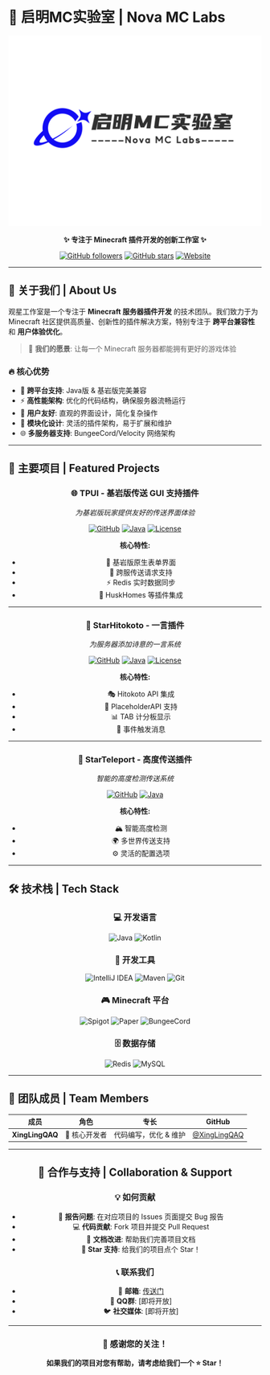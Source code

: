 # 🌟 启明MC实验室 | Nova MC Labs

<div align="center">

![Stargazing Studio Logo](https://raw.githubusercontent.com/NovaMCLabs/.github/refs/heads/main/profile/NovaMCLogo.svg?token=GHSAT0AAAAAADHQ5SUCKDCYJN3ZZMRCCX242GQZFUA)

**✨ 专注于 Minecraft 插件开发的创新工作室 ✨**

[![GitHub followers](https://img.shields.io/github/followers/Stargazing-Studio?style=social)](https://github.com/Stargazing-Studio)
[![GitHub stars](https://img.shields.io/github/stars/Stargazing-Studio?style=social)](https://github.com/Stargazing-Studio)
[![Website](https://img.shields.io/badge/Website-Coming%20Soon-blue?style=flat-square)](https://github.com/Stargazing-Studio)

</div>

---

## 🎯 关于我们 | About Us

观星工作室是一个专注于 **Minecraft 服务器插件开发** 的技术团队。我们致力于为 Minecraft 社区提供高质量、创新性的插件解决方案，特别专注于 **跨平台兼容性** 和 **用户体验优化**。

> 🌌 **我们的愿景**: 让每一个 Minecraft 服务器都能拥有更好的游戏体验

### 🔥 核心优势

- 🚀 **跨平台支持**: Java版 & 基岩版完美兼容
- ⚡ **高性能架构**: 优化的代码结构，确保服务器流畅运行  
- 🎨 **用户友好**: 直观的界面设计，简化复杂操作
- 🔧 **模块化设计**: 灵活的插件架构，易于扩展和维护
- 🌐 **多服务器支持**: BungeeCord/Velocity 网络架构

---

## 🚀 主要项目 | Featured Projects

<div align="center">

### 🌐 TPUI - 基岩版传送 GUI 支持插件
*为基岩版玩家提供友好的传送界面体验*

[![GitHub](https://img.shields.io/badge/GitHub-TPUI-blue?style=flat-square&logo=github)](https://github.com/Stargazing-Studio/TPAUI)
[![Java](https://img.shields.io/badge/Java-17+-orange?style=flat-square&logo=java)](https://github.com/Stargazing-Studio/TPAUI)
[![License](https://img.shields.io/badge/License-GPL--3.0-green?style=flat-square)](https://github.com/Stargazing-Studio/TPAUI/blob/master/LICENSE)

**核心特性:**
- 📱 基岩版原生表单界面
- 🌉 跨服传送请求支持  
- ⚡ Redis 实时数据同步
- 🔗 HuskHomes 等插件集成

---

### 📝 StarHitokoto - 一言插件
*为服务器添加诗意的一言系统*

[![GitHub](https://img.shields.io/badge/GitHub-StarHitokoto-blue?style=flat-square&logo=github)](https://github.com/Stargazing-Studio/StarHitokoto)
[![Java](https://img.shields.io/badge/Java-21+-orange?style=flat-square&logo=java)](https://github.com/Stargazing-Studio/StarHitokoto)
[![License](https://img.shields.io/badge/License-MIT-green?style=flat-square)](https://github.com/Stargazing-Studio/StarHitokoto/blob/main/LICENSE)

**核心特性:**
- 🎭 Hitokoto API 集成
- 🔌 PlaceholderAPI 支持
- 📊 TAB 计分板显示
- 🎉 事件触发消息

---

### 🚀 StarTeleport - 高度传送插件
*智能的高度检测传送系统*

[![GitHub](https://img.shields.io/badge/GitHub-StarTeleport-blue?style=flat-square&logo=github)](https://github.com/Stargazing-Studio/StarTeleport)
[![Java](https://img.shields.io/badge/Java-17+-orange?style=flat-square&logo=java)](https://github.com/Stargazing-Studio/StarTeleport)

**核心特性:**
- 🏔️ 智能高度检测
- 🌍 多世界传送支持
- ⚙️ 灵活的配置选项

</div>

---

## 🛠️ 技术栈 | Tech Stack

<div align="center">

### 💻 开发语言
![Java](https://img.shields.io/badge/Java-ED8B00?style=for-the-badge&logo=java&logoColor=white)
![Kotlin](https://img.shields.io/badge/Kotlin-0095D5?style=for-the-badge&logo=kotlin&logoColor=white)

### 🔧 开发工具
![IntelliJ IDEA](https://img.shields.io/badge/IntelliJ%20IDEA-000000?style=for-the-badge&logo=intellij-idea&logoColor=white)
![Maven](https://img.shields.io/badge/Maven-C71A36?style=for-the-badge&logo=apache-maven&logoColor=white)
![Git](https://img.shields.io/badge/Git-F05032?style=for-the-badge&logo=git&logoColor=white)

### 🎮 Minecraft 平台
![Spigot](https://img.shields.io/badge/Spigot-ED8106?style=for-the-badge&logo=minecraft&logoColor=white)
![Paper](https://img.shields.io/badge/Paper-00A8CC?style=for-the-badge&logo=minecraft&logoColor=white)
![BungeeCord](https://img.shields.io/badge/BungeeCord-FFA500?style=for-the-badge&logo=minecraft&logoColor=white)

### 🗄️ 数据存储
![Redis](https://img.shields.io/badge/Redis-DC382D?style=for-the-badge&logo=redis&logoColor=white)
![MySQL](https://img.shields.io/badge/MySQL-4479A1?style=for-the-badge&logo=mysql&logoColor=white)

</div>

---

## 👥 团队成员 | Team Members

<div align="center">

| 成员 | 角色 | 专长           | GitHub |
|------|------|--------------|--------|
| **XingLingQAQ** | 🔧 核心开发者 | 代码编写，优化 & 维护 | [@XingLingQAQ](https://github.com/XingLingQAQ) |


---

## 🤝 合作与支持 | Collaboration & Support

### 💡 如何贡献
- 🐛 **报告问题**: 在对应项目的 Issues 页面提交 Bug 报告
- 💻 **代码贡献**: Fork 项目并提交 Pull Request
- 📖 **文档改进**: 帮助我们完善项目文档
- 🌟 **Star 支持**: 给我们的项目点个 Star！

### 📞 联系我们
- 📧 **邮箱**: [传送门](stargazing@xingling.tech)
- 💬 **QQ群**: [即将开放]  
- 🐦 **社交媒体**: [即将开放]

---

<div align="center">

### 🌟 感谢您的关注！

**如果我们的项目对您有帮助，请考虑给我们一个 ⭐ Star！**
